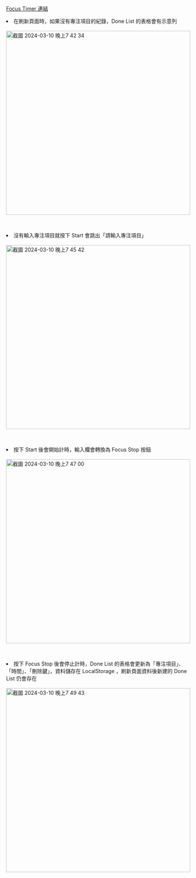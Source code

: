 <a href="https://aaronzhan0906.github.io/Focus-Timer/" target="_blank">Focus Timer 連結</a>

<li>在刷新頁面時，如果沒有專注項目的紀錄，Done List 的表格會有示意列</li>
<br>
<img width="500" alt="截圖 2024-03-10 晚上7 42 34" src="https://github.com/aaronzhan0906/Focus-Timer/assets/156295425/249c4399-3873-4f09-9d17-ddcf3e99b104"><br>


<br><li>沒有輸入專注項目就按下 Start 會跳出「請輸入專注項目」</li>
<br>
<img width="500" alt="截圖 2024-03-10 晚上7 45 42" src="https://github.com/aaronzhan0906/Focus-Timer/assets/156295425/14a69bd9-bb6b-442a-a588-ab7e2503029d"><br>


<br><li>按下 Start 後會開始計時，輸入欄會轉換為 Focus Stop 按鈕</li>
<br>
<img width="500" alt="截圖 2024-03-10 晚上7 47 00" src="https://github.com/aaronzhan0906/Focus-Timer/assets/156295425/64968b77-5a68-48d7-8d73-13fcc374db46"><br>


<br><li>按下 Focus Stop 後會停止計時，Done List 的表格會更新為「專注項目」、「時間」、「刪除鍵」，資料儲存在 LocalStorage ，刷新頁面資料後新建的 Done List 仍會存在</li>
<br>
<img width="500" alt="截圖 2024-03-10 晚上7 49 43" src="https://github.com/aaronzhan0906/Focus-Timer/assets/156295425/9f611565-36c9-4194-8a1b-4eb3a0a8f6bf"><br>

